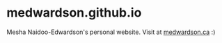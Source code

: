 # medwardson.github.io
Mesha Naidoo-Edwardson's personal website. Visit at [medwardson.ca](medwardson.ca) :)
